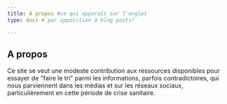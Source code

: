 ```yaml
---
title: A propos #ce qui apparaît sur l'onglet
type: docs # par opposition à blog posts?

---
```


## A propos


Ce site se veut une modeste contribution aux ressources disponibles pour essayer de "faire le tri" parmi les informations, parfois contradictoires, qui nous parviennent dans les médias et sur les réseaux sociaux, particulièrement en cette période de crise sanitaire.
